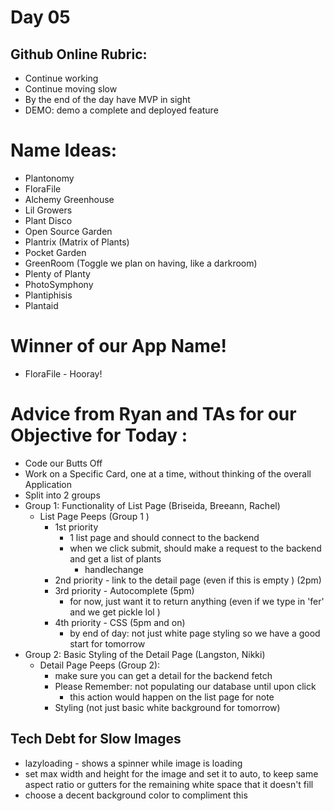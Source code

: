 # Day 05

## Github Online Rubric: 
- Continue working
- Continue moving slow
- By the end of the day have MVP in sight
- DEMO: demo a complete and deployed feature

# Name Ideas: 
- Plantonomy 
- FloraFile 
- Alchemy Greenhouse 
- Lil Growers 
- Plant Disco 
- Open Source Garden 
- Plantrix (Matrix of Plants)
- Pocket Garden 
- GreenRoom (Toggle we plan on having, like a darkroom)
- Plenty of Planty 
- PhotoSymphony 
- Plantiphisis 
- Plantaid

# Winner of our App Name! 
- FloraFile - Hooray! 

# Advice from Ryan and TAs for our Objective for Today : 
- Code our Butts Off 
- Work on a Specific Card, one at a time, without thinking of the overall Application 
- Split into 2 groups 
- Group 1: Functionality of List Page  (Briseida, Breeann, Rachel)
    - List Page Peeps (Group 1 )
        - 1st priority  
            - 1 list page and should connect to the backend 
            - when we click submit, should make a request to the backend and get a list of plants 
                - handlechange 
        - 2nd priority - link to the detail page (even if this is empty <Link to="">) (2pm)
        - 3rd priority - Autocomplete (5pm)
            - for now, just want it to return anything (even if we type in 'fer' and we get pickle lol )
        - 4th priority - CSS (5pm and on)
            - by end of day: not just white page styling so we have a good start for tomorrow 
- Group 2: Basic Styling of the Detail Page (Langston, Nikki)
    - Detail Page Peeps (Group 2): 
        - make sure you can get a detail for the backend fetch 
        - Please Remember: not populating our database until upon click
            - this action would happen on the list page for note
        - Styling (not just basic white background for tomorrow)

## Tech Debt for Slow Images 
- lazyloading - shows a spinner while image is loading 
- set max width and height for the image and set it to auto, to keep same aspect ratio or gutters for the remaining white space that it doesn't fill 
- choose a decent background color to compliment this 


